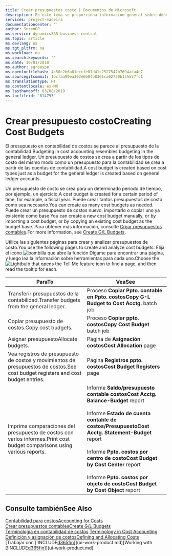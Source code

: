 ```yaml
---
title: Crear presupuestos costo | Documentos de Microsoft
description: En este tema se proporciona información general sobre dónde crear y analizar presupuestos de costos.
services: project-madeira
documentationcenter: ''
author: SorenGP
ms.service: dynamics365-business-central
ms.topic: article
ms.devlang: na
ms.tgt_pltfrm: na
ms.workload: na
ms.search.keywords: ''
ms.date: 10/01/2018
ms.author: sgroespe
ms.openlocfilehash: 4c50c2b6a81eccfe07d41c2527547b7694aca4e7
ms.sourcegitcommit: 1bcfaa99ea302e6b84b8361ca02730b135557fc1
ms.translationtype: HT
ms.contentlocale: es-MX
ms.lasthandoff: 03/08/2019
ms.locfileid: "814793"
---
```

# <a name="creating-cost-budgets"></a><span data-ttu-id="fb755-103">Crear presupuesto costo</span><span class="sxs-lookup"><span data-stu-id="fb755-103">Creating Cost Budgets</span></span>
<span data-ttu-id="fb755-104">El presupuesto en contabilidad de costos se parece al presupuesto de la contabilidad.</span><span class="sxs-lookup"><span data-stu-id="fb755-104">Budgeting in cost accounting resembles budgeting in the general ledger.</span></span> <span data-ttu-id="fb755-105">Un presupuesto de costos se crea a partir de los tipos de costo del mismo modo como un presupuesto para la contabilidad se crea a partir de las cuentas de contabilidad.</span><span class="sxs-lookup"><span data-stu-id="fb755-105">A cost budget is created based on cost types just as a budget for the general ledger is created based on general ledger accounts.</span></span>  

<span data-ttu-id="fb755-106">Un presupuesto de costo se crea para un determinado periodo de tiempo, por ejemplo, un ejercicio.</span><span class="sxs-lookup"><span data-stu-id="fb755-106">A cost budget is created for a certain period of time, for example, a fiscal year.</span></span> <span data-ttu-id="fb755-107">Puede crear tantos presupuestos de costo como sea necesario.</span><span class="sxs-lookup"><span data-stu-id="fb755-107">You can create as many cost budgets as needed.</span></span> <span data-ttu-id="fb755-108">Puede crear un presupuesto de costos nuevo, importarlo o copiar uno ya existente como base.</span><span class="sxs-lookup"><span data-stu-id="fb755-108">You can create a new cost budget manually, or by importing a cost budget, or by copying an existing cost budget as the budget base.</span></span> <span data-ttu-id="fb755-109">Para obtener más información, consulte [Crear presupuestos contables](finance-how-create-budgets.md).</span><span class="sxs-lookup"><span data-stu-id="fb755-109">For more information, see [Create G/L Budgets](finance-how-create-budgets.md).</span></span>

<span data-ttu-id="fb755-110">Utilice las siguientes páginas para crear y analizar presupuestos de costo.</span><span class="sxs-lookup"><span data-stu-id="fb755-110">You use the following pages to create and analyze cost budgets.</span></span> <span data-ttu-id="fb755-111">Elija el icono ![bombilla que abre la función Dígame](media/ui-search/search_small.png "Dígame que desea hacer") para encontrar una página, y luego lea la información sobre herramientas para cada uno.</span><span class="sxs-lookup"><span data-stu-id="fb755-111">Choose the ![Lightbulb that opens the Tell Me feature](media/ui-search/search_small.png "Tell me what you want to do") icon to find a page, and then read the tooltip for each.</span></span>

|<span data-ttu-id="fb755-112">Para</span><span class="sxs-lookup"><span data-stu-id="fb755-112">To</span></span>|<span data-ttu-id="fb755-113">Vea</span><span class="sxs-lookup"><span data-stu-id="fb755-113">See</span></span>|  
|--------|---------|  
|<span data-ttu-id="fb755-114">Transferir presupuestos de la contabilidad.</span><span class="sxs-lookup"><span data-stu-id="fb755-114">Transfer budgets from the general ledger.</span></span>|<span data-ttu-id="fb755-115">Proceso **Copiar Ppto. contable en Ppto. costos**</span><span class="sxs-lookup"><span data-stu-id="fb755-115">**Copy G-L Budget to Cost Acctg.** batch job</span></span>|  
|<span data-ttu-id="fb755-116">Copiar presupuesto de costos.</span><span class="sxs-lookup"><span data-stu-id="fb755-116">Copy cost budgets.</span></span>|<span data-ttu-id="fb755-117">Proceso **Copiar ppto. costos**</span><span class="sxs-lookup"><span data-stu-id="fb755-117">**Copy Cost Budget** batch job</span></span>|  
|<span data-ttu-id="fb755-118">Asignar presupuesto</span><span class="sxs-lookup"><span data-stu-id="fb755-118">Allocate budgets.</span></span>|<span data-ttu-id="fb755-119">Página de **Asignación costos**</span><span class="sxs-lookup"><span data-stu-id="fb755-119">**Cost Allocation** page</span></span>|  
|<span data-ttu-id="fb755-120">Vea registros de presupuesto de costos y movimientos de presupuestos de costos.</span><span class="sxs-lookup"><span data-stu-id="fb755-120">See cost budget registers and cost budget entries.</span></span>|<span data-ttu-id="fb755-121">Página **Registros ppto. costos**</span><span class="sxs-lookup"><span data-stu-id="fb755-121">**Cost Budget Registers** page</span></span>|  
|<span data-ttu-id="fb755-122">Imprima comparaciones del presupuesto de costos con varios informes.</span><span class="sxs-lookup"><span data-stu-id="fb755-122">Print cost budget comparisons using various reports.</span></span>|<span data-ttu-id="fb755-123">Informe **Saldo/presupuesto contable costos**</span><span class="sxs-lookup"><span data-stu-id="fb755-123">**Cost Acctg. Balance-Budget** report</span></span><br /><br /> <span data-ttu-id="fb755-124">Informe **Estado de cuenta contable de costos/Presupuesto**</span><span class="sxs-lookup"><span data-stu-id="fb755-124">**Cost Acctg. Statement-Budget** report</span></span><br /><br /> <span data-ttu-id="fb755-125">Informe **Ppto. costos por centro de costo**</span><span class="sxs-lookup"><span data-stu-id="fb755-125">**Cost Budget by Cost Center** report</span></span><br /><br /> <span data-ttu-id="fb755-126">Informe **Ppto. costos por objeto de costo**</span><span class="sxs-lookup"><span data-stu-id="fb755-126">**Cost Budget by Cost Object** report</span></span>|  

## <a name="see-also"></a><span data-ttu-id="fb755-127">Consulte también</span><span class="sxs-lookup"><span data-stu-id="fb755-127">See Also</span></span>  
[<span data-ttu-id="fb755-128">Contabilidad para costos</span><span class="sxs-lookup"><span data-stu-id="fb755-128">Accounting for Costs</span></span>](finance-manage-cost-accounting.md)  
[<span data-ttu-id="fb755-129">Crear presupuestos contables</span><span class="sxs-lookup"><span data-stu-id="fb755-129">Create G/L Budgets</span></span>](finance-how-create-budgets.md)  
<span data-ttu-id="fb755-130">[Terminología en contabilidad de costos](finance-terminology-in-cost-accounting.md) </span><span class="sxs-lookup"><span data-stu-id="fb755-130">[Terminology in Cost Accounting](finance-terminology-in-cost-accounting.md) </span></span>  
[<span data-ttu-id="fb755-131">Definición y asignación de costos</span><span class="sxs-lookup"><span data-stu-id="fb755-131">Defining and Allocating Costs</span></span>](finance-define-and-allocate-costs.md)  
<span data-ttu-id="fb755-132">[Trabajar con [!INCLUDE[d365fin](includes/d365fin_md.md)]](ui-work-product.md)</span><span class="sxs-lookup"><span data-stu-id="fb755-132">[Working with [!INCLUDE[d365fin](includes/d365fin_md.md)]](ui-work-product.md)</span></span>
